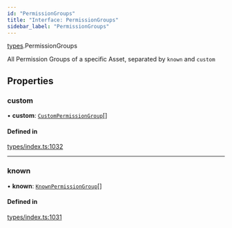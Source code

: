 ```yaml
---
id: "PermissionGroups"
title: "Interface: PermissionGroups"
sidebar_label: "PermissionGroups"
---
```


[types](../../../modules/Types/Types.md).PermissionGroups

All Permission Groups of a specific Asset, separated by `known` and `custom`

## Properties

### custom

• **custom**: [`CustomPermissionGroup`](../../../classes/API/Entities/CustomPermissionGroup/CustomPermissionGroup.md)[]

#### Defined in

[types/index.ts:1032](https://github.com/PolymeshAssociation/polymesh-sdk/blob/372a67e5d/src/types/index.ts#L1032)

___

### known

• **known**: [`KnownPermissionGroup`](../../../classes/API/Entities/KnownPermissionGroup/KnownPermissionGroup.md)[]

#### Defined in

[types/index.ts:1031](https://github.com/PolymeshAssociation/polymesh-sdk/blob/372a67e5d/src/types/index.ts#L1031)
